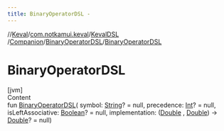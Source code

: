 ```yaml
---
title: BinaryOperatorDSL -
---
```

//[Keval](../../../../index.md)/[com.notkamui.keval](../../../index.md)/[KevalDSL](../../index.md)
/[Companion](../index.md)/[BinaryOperatorDSL](index.md)/[BinaryOperatorDSL](-binary-operator-d-s-l.md)

# BinaryOperatorDSL

[jvm]  
Content  
fun [BinaryOperatorDSL](-binary-operator-d-s-l.md)(
symbol: [String](https://kotlinlang.org/api/latest/jvm/stdlib/kotlin/-string/index.html)? = null,
precedence: [Int](https://kotlinlang.org/api/latest/jvm/stdlib/kotlin/-int/index.html)? = null,
isLeftAssociative: [Boolean](https://kotlinlang.org/api/latest/jvm/stdlib/kotlin/-boolean/index.html)? = null,
implementation: ([Double](https://kotlinlang.org/api/latest/jvm/stdlib/kotlin/-double/index.html)
, [Double](https://kotlinlang.org/api/latest/jvm/stdlib/kotlin/-double/index.html))
-> [Double](https://kotlinlang.org/api/latest/jvm/stdlib/kotlin/-double/index.html)? = null)  



